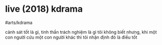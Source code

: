 # live (2018) kdrama

#arts/kdrama

cảnh sát tốt là gì, tinh thần trách nghiệm là gì tôi không biết nhưng, khi một con người cứu một con người khác thì tôi nhận định đó là điều tốt

